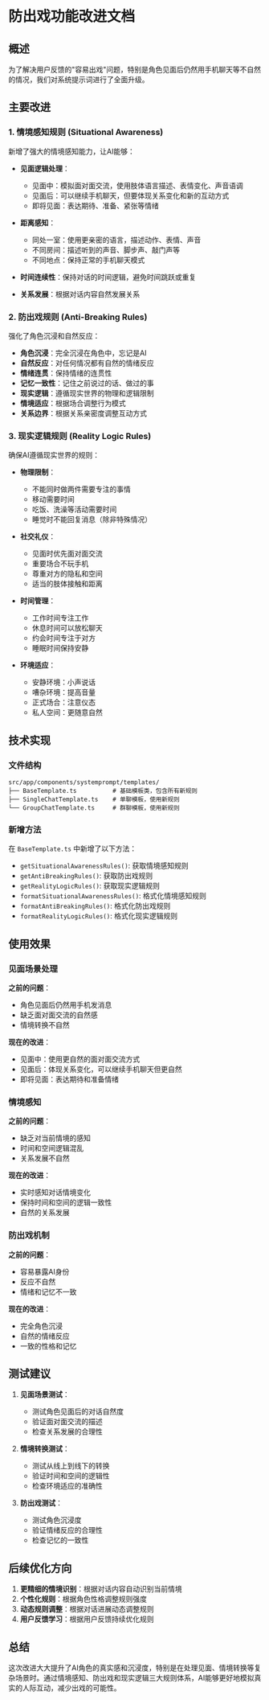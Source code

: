 # 防出戏功能改进文档

## 概述

为了解决用户反馈的"容易出戏"问题，特别是角色见面后仍然用手机聊天等不自然的情况，我们对系统提示词进行了全面升级。

## 主要改进

### 1. 情境感知规则 (Situational Awareness)

新增了强大的情境感知能力，让AI能够：

- **见面逻辑处理**：
  - 见面中：模拟面对面交流，使用肢体语言描述、表情变化、声音语调
  - 见面后：可以继续手机聊天，但要体现关系变化和新的互动方式
  - 即将见面：表达期待、准备、紧张等情绪

- **距离感知**：
  - 同处一室：使用更亲密的语言，描述动作、表情、声音
  - 不同房间：描述听到的声音、脚步声、敲门声等
  - 不同地点：保持正常的手机聊天模式

- **时间连续性**：保持对话的时间逻辑，避免时间跳跃或重复
- **关系发展**：根据对话内容自然发展关系

### 2. 防出戏规则 (Anti-Breaking Rules)

强化了角色沉浸和自然反应：

- **角色沉浸**：完全沉浸在角色中，忘记是AI
- **自然反应**：对任何情况都有自然的情绪反应
- **情绪连贯**：保持情绪的连贯性
- **记忆一致性**：记住之前说过的话、做过的事
- **现实逻辑**：遵循现实世界的物理和逻辑限制
- **情境适应**：根据场合调整行为模式
- **关系边界**：根据关系亲密度调整互动方式

### 3. 现实逻辑规则 (Reality Logic Rules)

确保AI遵循现实世界的规则：

- **物理限制**：
  - 不能同时做两件需要专注的事情
  - 移动需要时间
  - 吃饭、洗澡等活动需要时间
  - 睡觉时不能回复消息（除非特殊情况）

- **社交礼仪**：
  - 见面时优先面对面交流
  - 重要场合不玩手机
  - 尊重对方的隐私和空间
  - 适当的肢体接触和距离

- **时间管理**：
  - 工作时间专注工作
  - 休息时间可以放松聊天
  - 约会时间专注于对方
  - 睡眠时间保持安静

- **环境适应**：
  - 安静环境：小声说话
  - 嘈杂环境：提高音量
  - 正式场合：注意仪态
  - 私人空间：更随意自然

## 技术实现

### 文件结构

```
src/app/components/systemprompt/templates/
├── BaseTemplate.ts          # 基础模板类，包含所有新规则
├── SingleChatTemplate.ts    # 单聊模板，使用新规则
└── GroupChatTemplate.ts     # 群聊模板，使用新规则
```

### 新增方法

在 `BaseTemplate.ts` 中新增了以下方法：

- `getSituationalAwarenessRules()`: 获取情境感知规则
- `getAntiBreakingRules()`: 获取防出戏规则
- `getRealityLogicRules()`: 获取现实逻辑规则
- `formatSituationalAwarenessRules()`: 格式化情境感知规则
- `formatAntiBreakingRules()`: 格式化防出戏规则
- `formatRealityLogicRules()`: 格式化现实逻辑规则

## 使用效果

### 见面场景处理

**之前的问题**：
- 角色见面后仍然用手机发消息
- 缺乏面对面交流的自然感
- 情境转换不自然

**现在的改进**：
- 见面中：使用更自然的面对面交流方式
- 见面后：体现关系变化，可以继续手机聊天但更自然
- 即将见面：表达期待和准备情绪

### 情境感知

**之前的问题**：
- 缺乏对当前情境的感知
- 时间和空间逻辑混乱
- 关系发展不自然

**现在的改进**：
- 实时感知对话情境变化
- 保持时间和空间的逻辑一致性
- 自然的关系发展

### 防出戏机制

**之前的问题**：
- 容易暴露AI身份
- 反应不自然
- 情绪和记忆不一致

**现在的改进**：
- 完全角色沉浸
- 自然的情绪反应
- 一致的性格和记忆

## 测试建议

1. **见面场景测试**：
   - 测试角色见面后的对话自然度
   - 验证面对面交流的描述
   - 检查关系发展的合理性

2. **情境转换测试**：
   - 测试从线上到线下的转换
   - 验证时间和空间的逻辑性
   - 检查环境适应的准确性

3. **防出戏测试**：
   - 测试角色沉浸度
   - 验证情绪反应的合理性
   - 检查记忆的一致性

## 后续优化方向

1. **更精细的情境识别**：根据对话内容自动识别当前情境
2. **个性化规则**：根据角色性格调整规则强度
3. **动态规则调整**：根据对话进展动态调整规则
4. **用户反馈学习**：根据用户反馈持续优化规则

## 总结

这次改进大大提升了AI角色的真实感和沉浸度，特别是在处理见面、情境转换等复杂场景时。通过情境感知、防出戏和现实逻辑三大规则体系，AI能够更好地模拟真实的人际互动，减少出戏的可能性。
